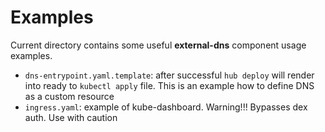 # Examples

Current directory contains some useful **external-dns** component usage examples.

- `dns-entrypoint.yaml.template`: after successful `hub deploy` will render into ready to `kubectl apply` file. This is an example how to define DNS as a custom resource
- `ingress.yaml`: example of kube-dashboard. Warning!!! Bypasses dex auth. Use with caution
